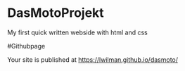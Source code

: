 # DasMotoProjekt
My first quick written webside with html and css

#Githubpage

Your site is published at https://lwilman.github.io/dasmoto/
